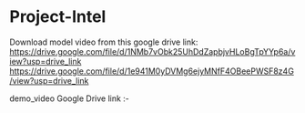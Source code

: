 # Project-Intel

 
Download model video from this google drive link: https://drive.google.com/file/d/1NMb7vObk25UhDdZapbjvHLoBgTpYYp6a/view?usp=drive_link
https://drive.google.com/file/d/1e941M0yDVMg6ejyMNfF4OBeePWSF8z4G/view?usp=drive_link










































demo_video Google Drive link :-
